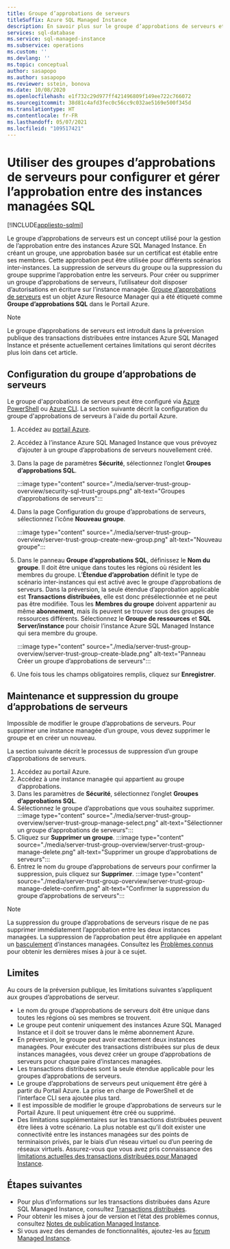 ```yaml
---
title: Groupe d’approbations de serveurs
titleSuffix: Azure SQL Managed Instance
description: En savoir plus sur le groupe d’approbations de serveurs et sur la gestion de l’approbation entre instances Azure SQL Managed Instance.
services: sql-database
ms.service: sql-managed-instance
ms.subservice: operations
ms.custom: ''
ms.devlang: ''
ms.topic: conceptual
author: sasapopo
ms.author: sasapopo
ms.reviewer: sstein, bonova
ms.date: 10/08/2020
ms.openlocfilehash: e1f732c29d977ff421496809f149ee722c766072
ms.sourcegitcommit: 38d81c4afd3fec0c56cc9c032ae5169e500f345d
ms.translationtype: HT
ms.contentlocale: fr-FR
ms.lasthandoff: 05/07/2021
ms.locfileid: "109517421"
---
```

# <a name="use-server-trust-groups-to-set-up-and-manage-trust-between-sql-managed-instances"></a>Utiliser des groupes d’approbations de serveurs pour configurer et gérer l’approbation entre des instances managées SQL
[!INCLUDE[appliesto-sqlmi](../includes/appliesto-sqlmi.md)]

Le groupe d’approbations de serveurs est un concept utilisé pour la gestion de l’approbation entre des instances Azure SQL Managed Instance. En créant un groupe, une approbation basée sur un certificat est établie entre ses membres. Cette approbation peut être utilisée pour différents scénarios inter-instances. La suppression de serveurs du groupe ou la suppression du groupe supprime l’approbation entre les serveurs. Pour créer ou supprimer un groupe d’approbations de serveurs, l’utilisateur doit disposer d’autorisations en écriture sur l’instance managée.
[Groupe d’approbations de serveurs](/azure/templates/microsoft.sql/allversions) est un objet Azure Resource Manager qui a été étiqueté comme **Groupe d’approbations SQL** dans le Portail Azure.

> [!NOTE]
> Le groupe d’approbations de serveurs est introduit dans la préversion publique des transactions distribuées entre instances Azure SQL Managed Instance et présente actuellement certaines limitations qui seront décrites plus loin dans cet article.

## <a name="server-trust-group-setup"></a>Configuration du groupe d’approbations de serveurs

Le groupe d'approbations de serveurs peut être configuré via [Azure PowerShell](https://docs.microsoft.com/powershell/module/az.sql/new-azsqlservertrustgroup) ou [Azure CLI](https://docs.microsoft.com/cli/azure/sql/stg). La section suivante décrit la configuration du groupe d'approbations de serveurs à l'aide du portail Azure.

1. Accédez au [portail Azure](https://portal.azure.com/).

2. Accédez à l’instance Azure SQL Managed Instance que vous prévoyez d’ajouter à un groupe d’approbations de serveurs nouvellement créé.

3. Dans la page de paramètres **Sécurité**, sélectionnez l’onglet **Groupes d’approbations SQL**.

   :::image type="content" source="./media/server-trust-group-overview/security-sql-trust-groups.png" alt-text="Groupes d’approbations de serveurs":::

4. Dans la page Configuration du groupe d’approbations de serveurs, sélectionnez l’icône **Nouveau groupe**.

   :::image type="content" source="./media/server-trust-group-overview/server-trust-group-create-new-group.png" alt-text="Nouveau groupe":::

5. Dans le panneau **Groupe d’approbations SQL**, définissez le **Nom du groupe**. Il doit être unique dans toutes les régions où résident les membres du groupe. L’**Étendue d’approbation** définit le type de scénario inter-instances qui est activé avec le groupe d’approbations de serveurs. Dans la préversion, la seule étendue d’approbation applicable est **Transactions distribuées**, elle est donc présélectionnée et ne peut pas être modifiée. Tous les **Membres du groupe** doivent appartenir au même **abonnement**, mais ils peuvent se trouver sous des groupes de ressources différents. Sélectionnez le **Groupe de ressources** et **SQL Server/instance** pour choisir l’instance Azure SQL Managed Instance qui sera membre du groupe.

   :::image type="content" source="./media/server-trust-group-overview/server-trust-group-create-blade.png" alt-text="Panneau Créer un groupe d’approbations de serveurs":::

6. Une fois tous les champs obligatoires remplis, cliquez sur **Enregistrer**.

## <a name="server-trust-group-maintenance-and-deletion"></a>Maintenance et suppression du groupe d’approbations de serveurs

Impossible de modifier le groupe d’approbations de serveurs. Pour supprimer une instance managée d’un groupe, vous devez supprimer le groupe et en créer un nouveau.

La section suivante décrit le processus de suppression d’un groupe d’approbations de serveurs. 
1. Accédez au portail Azure.
2. Accédez à une instance managée qui appartient au groupe d’approbations.
3. Dans les paramètres de **Sécurité**, sélectionnez l’onglet **Groupes d’approbations SQL**.
4. Sélectionnez le groupe d’approbations que vous souhaitez supprimer.
   :::image type="content" source="./media/server-trust-group-overview/server-trust-group-manage-select.png" alt-text="Sélectionner un groupe d’approbations de serveurs":::
5. Cliquez sur **Supprimer un groupe**.
   :::image type="content" source="./media/server-trust-group-overview/server-trust-group-manage-delete.png" alt-text="Supprimer un groupe d’approbations de serveurs":::
6. Entrez le nom du groupe d’approbations de serveurs pour confirmer la suppression, puis cliquez sur **Supprimer**.
   :::image type="content" source="./media/server-trust-group-overview/server-trust-group-manage-delete-confirm.png" alt-text="Confirmer la suppression du groupe d’approbations de serveurs":::

> [!NOTE]
> La suppression du groupe d’approbations de serveurs risque de ne pas supprimer immédiatement l’approbation entre les deux instances managées. La suppression de l’approbation peut être appliquée en appelant un [basculement](/powershell/module/az.sql/Invoke-AzSqlInstanceFailover) d’instances managées. Consultez les [Problèmes connus](../database/doc-changes-updates-release-notes.md?tabs=managed-instance#known-issues) pour obtenir les dernières mises à jour à ce sujet.

## <a name="limitations"></a>Limites

Au cours de la préversion publique, les limitations suivantes s’appliquent aux groupes d’approbations de serveur.
 * Le nom du groupe d’approbations de serveurs doit être unique dans toutes les régions où ses membres se trouvent.
 * Le groupe peut contenir uniquement des instances Azure SQL Managed Instance et il doit se trouver dans le même abonnement Azure.
 * En préversion, le groupe peut avoir exactement deux instances managées. Pour exécuter des transactions distribuées sur plus de deux instances managées, vous devez créer un groupe d’approbations de serveurs pour chaque paire d’instances managées.
 * Les transactions distribuées sont la seule étendue applicable pour les groupes d’approbations de serveurs.
 * Le groupe d’approbations de serveurs peut uniquement être géré à partir du Portail Azure. La prise en charge de PowerShell et de l’interface CLI sera ajoutée plus tard.
 * Il est impossible de modifier le groupe d’approbations de serveurs sur le Portail Azure. Il peut uniquement être créé ou supprimé.
 * Des limitations supplémentaires sur les transactions distribuées peuvent être liées à votre scénario. La plus notable est qu’il doit exister une connectivité entre les instances managées sur des points de terminaison privés, par le biais d’un réseau virtuel ou d’un peering de réseaux virtuels. Assurez-vous que vous avez pris connaissance des [limitations actuelles des transactions distribuées pour Managed Instance](../database/elastic-transactions-overview.md#limitations).

## <a name="next-steps"></a>Étapes suivantes

* Pour plus d’informations sur les transactions distribuées dans Azure SQL Managed Instance, consultez [Transactions distribuées](../database/elastic-transactions-overview.md).
* Pour obtenir les mises à jour de version et l’état des problèmes connus, consultez [Notes de publication Managed Instance](../database/doc-changes-updates-release-notes.md).
* Si vous avez des demandes de fonctionnalités, ajoutez-les au [forum Managed Instance](https://feedback.azure.com/forums/915676-sql-managed-instance).
